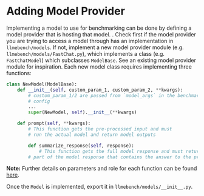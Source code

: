 <!---# Adding Model Provider ([See Demo](https://youtu.be/J5H-BD8HQsk?feature=shared)) -->
# Adding Model Provider

Implementing a model to use for benchmarking can be done by defining a model provider that is hosting that model. . Check first if the model provider you are trying to access a model through has an implementation in `llmebench/models`. If not, implement a new model provider module (e.g. `llmebench/models/FastChat.py`), which implements a class (e.g. `FastChatModel`) which subclasses `ModelBase`. See an existing model provider module for inspiration. Each new model class requires implementing three functions:

```python
class NewModel(ModelBase):
	def __init__(self, custom_param_1, custom_param_2, **kwargs):
		# custom_param_1/2 are passed from `model_args` in the benchmark
		# config
		...
		super(NewModel, self).__init__(**kwargs)

	def prompt(self, **kwargs):
		# This function gets the pre-processed input and must
		# run the actual model and return model outputs

    	def summarize_response(self, response):
        	# This function gets the full model response and must return the 
		# part of the model response that contains the answer to the prompt
```

**Note:** Further details on parameters and role for each function can be found [here](https://github.com/qcri/LLMeBench/blob/main/llmebench/models/model_base.py).

Once the `Model` is implemented, export it in `llmebench/models/__init__.py`.
